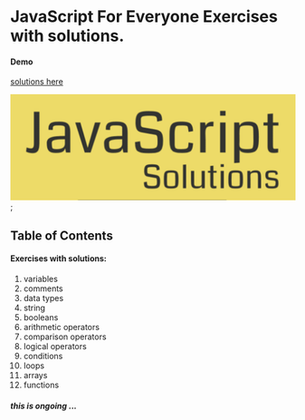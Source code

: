 # JavaScript For Everyone Exercises with solutions.

#### Demo

[solutions here](https://mostafain.github.io/JavaScript-For-Everyone-Exercises/ExercisesIndex.html)

![screenshot Demo](demoPic.png);


## Table of Contents

#### Exercises with solutions: 

1. variables
2. comments
3. data types
4. string
5. booleans
6. arithmetic operators
7. comparison operators
8. logical operators
9. conditions
10. loops 
11. arrays
12. functions

##### this is ongoing ...
